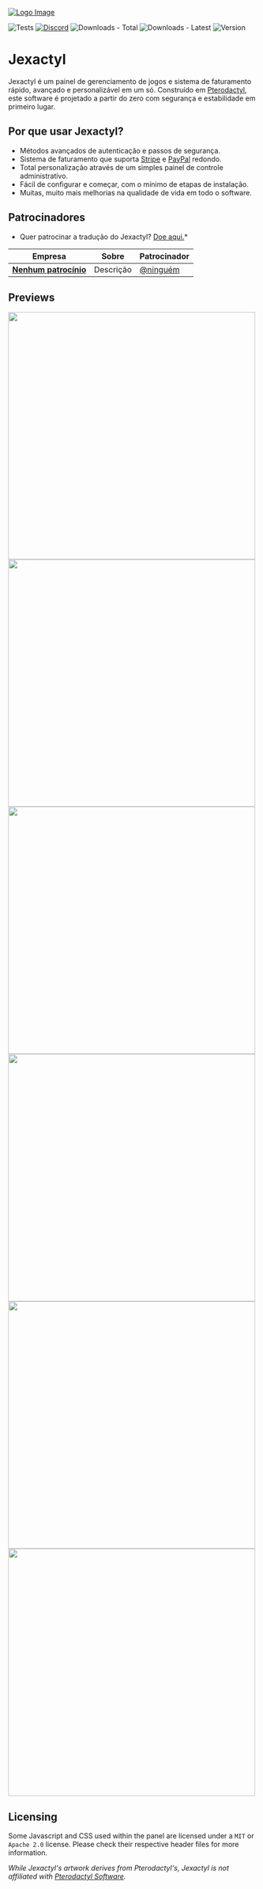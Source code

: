 [![Logo Image](https://cdn.discordapp.com/attachments/1012411945141424218/1012430446556090468/JexactylBannerBasic.jpg)](https://jexactyl.com)

![Tests](https://img.shields.io/github/workflow/status/jexactyl/jexactyl/Build%20Panel)
<a href="https://discord.gg/qttGR4Z5Pk">![Discord](https://img.shields.io/discord/922284031129825280)</a>
![Downloads - Total](https://img.shields.io/github/downloads/jexactyl/jexactyl/total)
![Downloads - Latest](https://img.shields.io/github/downloads/jexactyl/jexactyl/latest/total)
![Version](https://img.shields.io/github/v/release/jexactyl/jexactyl)

# Jexactyl
Jexactyl é um painel de gerenciamento de jogos e sistema de faturamento rápido, avançado e personalizável em um só.
Construído em [Pterodactyl](https://pterodactyl.io), este software é projetado a partir do zero com segurança e estabilidade em primeiro lugar.

## Por que usar Jexactyl?
* Métodos avançados de autenticação e passos de segurança.
* Sistema de faturamento que suporta [Stripe](https://stripe.com) e [PayPal](https://paypal.com) redondo.
* Total personalização através de um simples painel de controle administrativo.
* Fácil de configurar e começar, com o mínimo de etapas de instalação.
* Muitas, muito mais melhorias na qualidade de vida em todo o software.

## Patrocinadores
* Quer patrocinar a tradução do Jexactyl? [Doe aqui.](https://donate.stripe.com/6oE02Zftd9cC34IbIS)*

| Empresa | Sobre | Patrocinador |
| ------- | ----- | ------- |
| [**Nenhum patrocínio**](https://) | Descrição | [@ninguém](https://) |

## Previews
<p float="left">
    <img src="https://docs.jexactyl.com/public/images/new/dashboard.png" width="500" />
    <img src="https://docs.jexactyl.com/public/images/new/store.png" width="500" />
    <img src="https://docs.jexactyl.com/public/images/new/create.png" width="500" />
    <img src="https://docs.jexactyl.com/public/images/new/server.png" width="500" />
    <img src="https://docs.jexactyl.com/public/images/new/admin-default.png" width="500" />
    <img src="https://docs.jexactyl.com/public/images/new/admin-blue.png" width="500" />
</p>

## Licensing
Some Javascript and CSS used within the panel are licensed under a `MIT` or `Apache 2.0` license. Please check their
respective header files for more information.

*While Jexactyl's artwork derives from Pterodactyl's, Jexactyl is not affiliated with [Pterodactyl Software](https://pterodactyl.io).*
